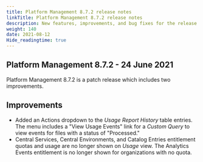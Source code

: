 ```yaml
---
title: Platform Management 8.7.2 release notes
linkTitle: Platform Management 8.7.2 release notes
description: New features, improvements, and bug fixes for the release.
weight: 140
date: 2021-08-12
Hide_readingtime: true
---
```


## Platform Management 8.7.2 - 24 June 2021

Platform Management 8.7.2 is a patch release which includes two improvements.

## Improvements

* Added an Actions dropdown to the _Usage Report History_ table entries. The menu includes a "View Usage Events" link for a _Custom Query_ to view events for files with a status of "Processed."
* Central Services, Central Environments, and Catalog Entries entitlement quotas and usage are no longer shown on _Usage_ view. The Analytics Events entitlement is no longer shown for organizations with no quota.
